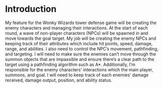 # Introduction
My feature for the Wonky Wizards tower defense game will be creating the enemy characters and managing their interactions.
At the start of each round, a wave of non-player characters (NPCs) will be spawned in and move towards the goal target. My job will be creating the enemy NPCs and keeping track of their attributes which include hit points, speed, damage, range, and abilities. I also need to control the NPC’s movement, pathfinding, and targeting. I will need to make sure the enemies can’t move through the summon objects that are impassible and ensure there’s a clear path to the target using a pathfinding algorithm such as A*. 
Additionally, I’m responsible for the enemy characters’ interactions which the main player, summons, and goal. I will need to keep track of each enemies’ damage received, damage output, position, and ability status.
